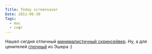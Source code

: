 ```yaml
---
Title: Today screensaver
Date: 2011-06-30
Tags:
  - mac
  - софт
---
```


Нашел сегдня отличный [минималистичный скринсейвер](http://www.gingerbeardman.com/today/). Ну, а для ценителей [глючный](http://wakaba.c3.cx/s/lotsablankers/lotsaescher.html) из Эшера :)
